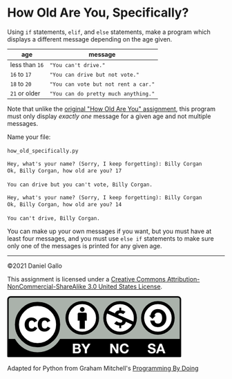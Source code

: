 # How Old Are You, Specifically?

Using `if` statements, `elif`,
and `else` statements, make a program which displays
a different message depending on the age given.


| age | message |
| - | - |
| less than `16` | `"You can't drive."` | 
| `16` to `17` | `"You can drive but not vote."` | 
| `18` to `20` | `"You can vote but not rent a car."` | 
| `21` or older | `"You can do pretty much anything."` |


Note that unlike the [original "How
Old Are You" assignment](how-old-are-you.md), this program must only display *exactly one* message for a given age and not multiple messages.

Name your file:

`how_old_specifically.py`

```
Hey, what's your name? (Sorry, I keep forgetting): Billy Corgan
Ok, Billy Corgan, how old are you? 17

You can drive but you can't vote, Billy Corgan.
```

```
Hey, what's your name? (Sorry, I keep forgetting): Billy Corgan
Ok, Billy Corgan, how old are you? 14

You can't drive, Billy Corgan.
```

You can make up your own messages if you want, but you must have
at least four messages, and you must use `else if`
statements to make sure only one of the messages is printed for any
given age.



---


©2021 Daniel Gallo


This assignment is licensed under a
[Creative Commons Attribution-NonCommercial-ShareAlike 3.0 United States License](https://creativecommons.org/licenses/by-nc-sa/3.0/us/deed.en_US).  

![Creative Commons License](images/by-nc-sa.png)

Adapted for Python from Graham Mitchell's [Programming By Doing](https://programmingbydoing.com/)